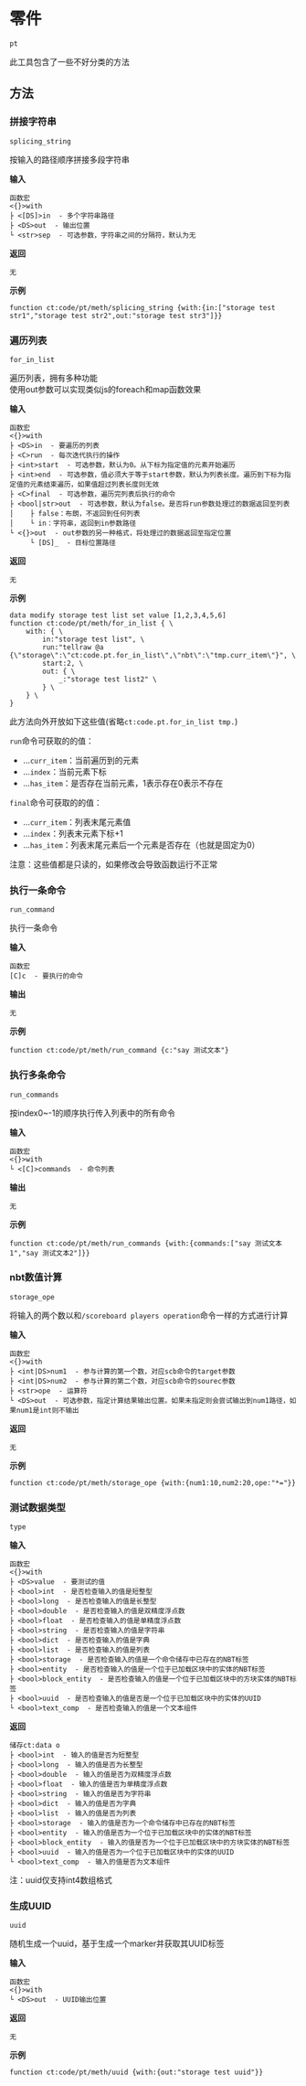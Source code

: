 # 零件

`pt`

此工具包含了一些不好分类的方法

## 方法

### 拼接字符串

`splicing_string`

按输入的路径顺序拼接多段字符串

**输入**

```
函数宏
<{}>with
├ <[DS]>in  - 多个字符串路径
├ <DS>out  - 输出位置
└ <str>sep  - 可选参数，字符串之间的分隔符，默认为无
```

**返回**

```
无
```

**示例**

```
function ct:code/pt/meth/splicing_string {with:{in:["storage test str1","storage test str2",out:"storage test str3"]}}
```

### 遍历列表
`for_in_list`

遍历列表，拥有多种功能<br>
使用out参数可以实现类似js的foreach和map函数效果

**输入**

```
函数宏
<{}>with
├ <DS>in  - 要遍历的列表
├ <C>run  - 每次迭代执行的操作
├ <int>start  - 可选参数，默认为0。从下标为指定值的元素开始遍历
├ <int>end  - 可选参数，值必须大于等于start参数，默认为列表长度。遍历到下标为指定值的元素结束遍历，如果值超过列表长度则无效
├ <C>final  - 可选参数，遍历完列表后执行的命令
├ <bool|str>out  - 可选参数，默认为false。是否将run参数处理过的数据返回至列表
│    ├ false：布朗，不返回到任何列表
│    └ in：字符串，返回到in参数路径
└ <{}>out  - out参数的另一种格式，将处理过的数据返回至指定位置
     └ [DS]_  - 目标位置路径
```

**返回**

```
无
```

**示例**

```
data modify storage test list set value [1,2,3,4,5,6]
function ct:code/pt/meth/for_in_list { \
    with: { \
        in:"storage test list", \
        run:"tellraw @a {\"storage\":\"ct:code.pt.for_in_list\",\"nbt\":\"tmp.curr_item\"}", \
        start:2, \
        out: { \
            _:"storage test list2" \
        } \
    } \
}
```

此方法向外开放如下这些值(省略`ct:code.pt.for_in_list tmp.`)

`run`命令可获取的的值：
- ...`curr_item`：当前遍历到的元素
- ...`index`：当前元素下标
- ...`has_item`：是否存在当前元素，1表示存在0表示不存在

`final`命令可获取的的值：
- ...`curr_item`：列表末尾元素值
- ...`index`：列表末元素下标+1
- ...`has_item`：列表末尾元素后一个元素是否存在（也就是固定为0）

注意：这些值都是只读的，如果修改会导致函数运行不正常

### 执行一条命令

`run_command`

执行一条命令

**输入**

```
函数宏
[C]c  - 要执行的命令
```

**输出**

```
无
```

**示例**

```
function ct:code/pt/meth/run_command {c:"say 测试文本"}
```

### 执行多条命令

`run_commands`

按index0~-1的顺序执行传入列表中的所有命令

**输入**

```
函数宏
<{}>with
└ <[C]>commands  - 命令列表
```

**输出**

```
无
```

**示例**

```
function ct:code/pt/meth/run_commands {with:{commands:["say 测试文本1","say 测试文本2"]}}
```

### nbt数值计算

`storage_ope`

将输入的两个数以和`/scoreboard players operation`命令一样的方式进行计算

**输入**

```
函数宏
<{}>with
├ <int|DS>num1  - 参与计算的第一个数，对应scb命令的target参数
├ <int|DS>num2  - 参与计算的第二个数，对应scb命令的sourec参数
├ <str>ope  - 运算符
└ <DS>out  - 可选参数，指定计算结果输出位置。如果未指定则会尝试输出到num1路径，如果num1是int则不输出
```

**返回**

```
无
```


**示例**

```
function ct:code/pt/meth/storage_ope {with:{num1:10,num2:20,ope:"*="}}
```

### 测试数据类型

`type`

**输入**

```
函数宏
<{}>with
├ <DS>value  - 要测试的值
├ <bool>int  - 是否检查输入的值是短整型
├ <bool>long  - 是否检查输入的值是长整型
├ <bool>double  - 是否检查输入的值是双精度浮点数
├ <bool>float  - 是否检查输入的值是单精度浮点数
├ <bool>string  - 是否检查输入的值是字符串
├ <bool>dict  - 是否检查输入的值是字典
├ <bool>list  - 是否检查输入的值是列表
├ <bool>storage  - 是否检查输入的值是一个命令储存中已存在的NBT标签
├ <bool>entity  - 是否检查输入的值是一个位于已加载区块中的实体的NBT标签
├ <bool>block_entity  - 是否检查输入的值是一个位于已加载区块中的方块实体的NBT标签
├ <bool>uuid  - 是否检查输入的值是否是一个位于已加载区块中的实体的UUID
└ <bool>text_comp  - 是否检查输入的值是一个文本组件
```

**返回**

```
储存ct:data o
├ <bool>int  - 输入的值是否为短整型
├ <bool>long  - 输入的值是否为长整型
├ <bool>double  - 输入的值是否为双精度浮点数
├ <bool>float  - 输入的值是否为单精度浮点数
├ <bool>string  - 输入的值是否为字符串
├ <bool>dict  - 输入的值是否为字典
├ <bool>list  - 输入的值是否为列表
├ <bool>storage  - 输入的值是否为一个命令储存中已存在的NBT标签
├ <bool>entity  - 输入的值是否为一个位于已加载区块中的实体的NBT标签
├ <bool>block_entity  - 输入的值是否为一个位于已加载区块中的方块实体的NBT标签
├ <bool>uuid  - 输入的值是否为一个位于已加载区块中的实体的UUID
└ <bool>text_comp  - 输入的值是否为文本组件
```

注：uuid仅支持int4数组格式

### 生成UUID

`uuid`

随机生成一个uuid，基于生成一个marker并获取其UUID标签

**输入**

```
函数宏
<{}>with
└ <DS>out  - UUID输出位置
```

**返回**

```
无
```

**示例**

```
function ct:code/pt/meth/uuid {with:{out:"storage test uuid"}}
```